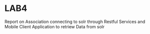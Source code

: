LAB4
====

Report on Association connecting to solr through Restful Services and Mobile Client Application to retriew Data from solr
